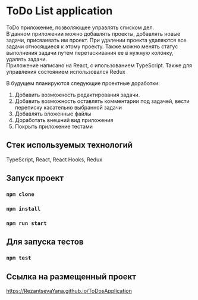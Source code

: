 # ToDo List application

ToDo приложение, позволяющее управлять списком дел.  
В данном приложении можно добавлять проекты, добавлять новые задачи, присваивать им проект. При удалении проекта удаляются все задачи относящиеся к этому проекту. Также можно менять статус выполнения задачи путем перетаскивания ее в нужную колонку, удалять задачи.  
Приложение написано на React, с ипользованием TypeScript. Также для управления состоянием использовался Redux

В будущем планируются следующие проектные доработки:  
1. Добавить возможность редактирования задачи.
2. Добавить возможность оставлять комментарии под задачей, вести переписку касательно выбранной задачи
3. Добавлять вложенные файлы
4. Доработать внешний вид приложения   
5. Покрыть приложение тестами




## Стек используемых технологий

TypeScript, React, React Hooks, Redux

## Запуск проект

### `npm clone`
### `npm install`
### `npm run start`

## Для запуска тестов  

### `npm test`  

## Ссылка на размещенный проект  
https://RezantsevaYana.github.io/ToDosApplication

